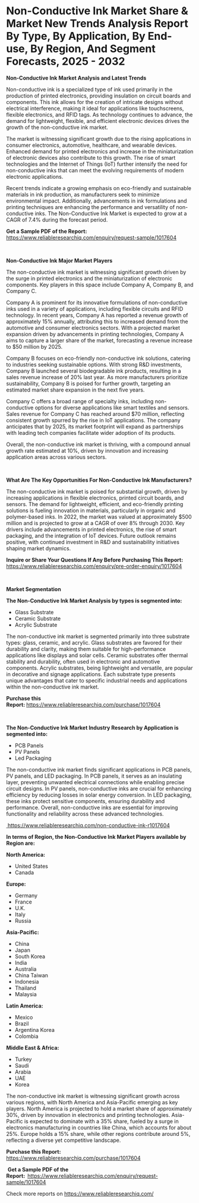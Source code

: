 <p><h1>Non-Conductive Ink Market Share & Market New Trends Analysis Report By Type, By Application, By End-use, By Region, And Segment Forecasts, 2025 - 2032</h1></p><p><strong>Non-Conductive Ink Market Analysis and Latest Trends</strong></p>
<p><p>Non-conductive ink is a specialized type of ink used primarily in the production of printed electronics, providing insulation on circuit boards and components. This ink allows for the creation of intricate designs without electrical interference, making it ideal for applications like touchscreens, flexible electronics, and RFID tags. As technology continues to advance, the demand for lightweight, flexible, and efficient electronic devices drives the growth of the non-conductive ink market.</p><p>The market is witnessing significant growth due to the rising applications in consumer electronics, automotive, healthcare, and wearable devices. Enhanced demand for printed electronics and increase in the miniaturization of electronic devices also contribute to this growth. The rise of smart technologies and the Internet of Things (IoT) further intensify the need for non-conductive inks that can meet the evolving requirements of modern electronic applications.</p><p>Recent trends indicate a growing emphasis on eco-friendly and sustainable materials in ink production, as manufacturers seek to minimize environmental impact. Additionally, advancements in ink formulations and printing techniques are enhancing the performance and versatility of non-conductive inks. The Non-Conductive Ink Market is expected to grow at a CAGR of 7.4% during the forecast period.</p></p>
<p><strong>Get a Sample PDF of the Report:&nbsp;</strong> <a href="https://www.reliableresearchiq.com/enquiry/request-sample/1017604?utm_campaign=2180&utm_medium=2&utm_source=Github&utm_content=ia&utm_term=21032025&utm_id=non-conductive-ink">https://www.reliableresearchiq.com/enquiry/request-sample/1017604</a></p>
<p>&nbsp;</p>
<p><strong>Non-Conductive Ink Major Market Players</strong></p>
<p><p>The non-conductive ink market is witnessing significant growth driven by the surge in printed electronics and the miniaturization of electronic components. Key players in this space include Company A, Company B, and Company C.</p><p>Company A is prominent for its innovative formulations of non-conductive inks used in a variety of applications, including flexible circuits and RFID technology. In recent years, Company A has reported a revenue growth of approximately 15% annually, attributing this to increased demand from the automotive and consumer electronics sectors. With a projected market expansion driven by advancements in printing technologies, Company A aims to capture a larger share of the market, forecasting a revenue increase to $50 million by 2025.</p><p>Company B focuses on eco-friendly non-conductive ink solutions, catering to industries seeking sustainable options. With strong R&D investments, Company B launched several biodegradable ink products, resulting in a sales revenue increase of 20% last year. As more manufacturers prioritize sustainability, Company B is poised for further growth, targeting an estimated market share expansion in the next five years.</p><p>Company C offers a broad range of specialty inks, including non-conductive options for diverse applications like smart textiles and sensors. Sales revenue for Company C has reached around $70 million, reflecting consistent growth spurred by the rise in IoT applications. The company anticipates that by 2025, its market footprint will expand as partnerships with leading tech companies facilitate wider adoption of its products.</p><p>Overall, the non-conductive ink market is thriving, with a compound annual growth rate estimated at 10%, driven by innovation and increasing application areas across various sectors.</p></p>
<p>&nbsp;</p>
<p><strong>What Are The Key Opportunities For Non-Conductive Ink Manufacturers?</strong></p>
<p><p>The non-conductive ink market is poised for substantial growth, driven by increasing applications in flexible electronics, printed circuit boards, and sensors. The demand for lightweight, efficient, and eco-friendly printing solutions is fueling innovation in materials, particularly in organic and polymer-based inks. In 2022, the market was valued at approximately $500 million and is projected to grow at a CAGR of over 8% through 2030. Key drivers include advancements in printed electronics, the rise of smart packaging, and the integration of IoT devices. Future outlook remains positive, with continued investment in R&D and sustainability initiatives shaping market dynamics.</p></p>
<p><strong>Inquire or Share Your Questions If Any Before Purchasing This Report:</strong> <a href="https://www.reliableresearchiq.com/enquiry/pre-order-enquiry/1017604?utm_campaign=2180&utm_medium=2&utm_source=Github&utm_content=ia&utm_term=21032025&utm_id=non-conductive-ink">https://www.reliableresearchiq.com/enquiry/pre-order-enquiry/1017604</a></p>
<p>&nbsp;</p>
<p><strong>Market Segmentation</strong></p>
<p><strong>The Non-Conductive Ink Market Analysis by types is segmented into:</strong></p>
<p><ul><li>Glass Substrate</li><li>Ceramic Substrate</li><li>Acrylic Substrate</li></ul></p>
<p><p>The non-conductive ink market is segmented primarily into three substrate types: glass, ceramic, and acrylic. Glass substrates are favored for their durability and clarity, making them suitable for high-performance applications like displays and solar cells. Ceramic substrates offer thermal stability and durability, often used in electronic and automotive components. Acrylic substrates, being lightweight and versatile, are popular in decorative and signage applications. Each substrate type presents unique advantages that cater to specific industrial needs and applications within the non-conductive ink market.</p></p>
<p><strong>Purchase this Report:&nbsp;</strong><a href="https://www.reliableresearchiq.com/purchase/1017604?utm_campaign=2180&utm_medium=2&utm_source=Github&utm_content=ia&utm_term=21032025&utm_id=non-conductive-ink">https://www.reliableresearchiq.com/purchase/1017604</a></p>
<p>&nbsp;</p>
<p><strong>The Non-Conductive Ink Market Industry Research by Application is segmented into:</strong></p>
<p><ul><li>PCB Panels</li><li>PV Panels</li><li>Led Packaging</li></ul></p>
<p><p>The non-conductive ink market finds significant applications in PCB panels, PV panels, and LED packaging. In PCB panels, it serves as an insulating layer, preventing unwanted electrical connections while enabling precise circuit designs. In PV panels, non-conductive inks are crucial for enhancing efficiency by reducing losses in solar energy conversion. In LED packaging, these inks protect sensitive components, ensuring durability and performance. Overall, non-conductive inks are essential for improving functionality and reliability across these advanced technologies.</p></p>
<p><a href="https://www.reliableresearchiq.com/non-conductive-ink-r1017604?utm_campaign=2180&utm_medium=2&utm_source=Github&utm_content=ia&utm_term=21032025&utm_id=non-conductive-ink">&nbsp;https://www.reliableresearchiq.com/non-conductive-ink-r1017604</a></p>
<p><strong>In terms of Region, the Non-Conductive Ink Market Players available by Region are:</strong></p>
<p>
    <p> <strong> North America: </strong>
        <ul>
            <li>United States</li>
            <li>Canada</li>
        </ul>
        </p> 
    <p> <strong> Europe: </strong>
        <ul>
            <li>Germany</li>
            <li>France</li>
            <li>U.K.</li>
            <li>Italy</li>
            <li>Russia</li>
        </ul>
        </p> 
    <p> <strong> Asia-Pacific: </strong>
        <ul>
            <li>China</li>
            <li>Japan</li>
            <li>South Korea</li>
            <li>India</li>
            <li>Australia</li>
            <li>China Taiwan</li>
            <li>Indonesia</li>
            <li>Thailand</li>
            <li>Malaysia</li>
        </ul>
        </p> 
    <p> <strong> Latin America: </strong>
        <ul>
            <li>Mexico</li>
            <li>Brazil</li>
            <li>Argentina Korea</li>
            <li>Colombia</li>
        </ul>
        </p> 
    <p> <strong> Middle East & Africa: </strong>
        <ul>
            <li>Turkey</li>
            <li>Saudi</li>
            <li>Arabia</li>
            <li>UAE</li>
            <li>Korea</li>
        </ul>
    </p>
    </p>
<p><p>The non-conductive ink market is witnessing significant growth across various regions, with North America and Asia-Pacific emerging as key players. North America is projected to hold a market share of approximately 30%, driven by innovation in electronics and printing technologies. Asia-Pacific is expected to dominate with a 35% share, fueled by a surge in electronics manufacturing in countries like China, which accounts for about 25%. Europe holds a 15% share, while other regions contribute around 5%, reflecting a diverse yet competitive landscape.</p></p>
<p><strong>Purchase this Report: </strong><a href="https://www.reliableresearchiq.com/purchase/1017604?utm_campaign=2180&utm_medium=2&utm_source=Github&utm_content=ia&utm_term=21032025&utm_id=non-conductive-ink">https://www.reliableresearchiq.com/purchase/1017604</a></p>
<p>&nbsp;<strong>Get a Sample PDF of the Report:&nbsp;&nbsp;</strong><a href="https://www.reliableresearchiq.com/enquiry/request-sample/1017604?utm_campaign=2180&utm_medium=2&utm_source=Github&utm_content=ia&utm_term=21032025&utm_id=non-conductive-ink">https://www.reliableresearchiq.com/enquiry/request-sample/1017604</a></p>
<p><strong></strong></p>
<p>Check more reports on <a href="https://www.reliableresearchiq.com/?utm_campaign=2180&utm_medium=2&utm_source=Github&utm_content=ia&utm_term=21032025&utm_id=non-conductive-ink">https://www.reliableresearchiq.com/</a></p>